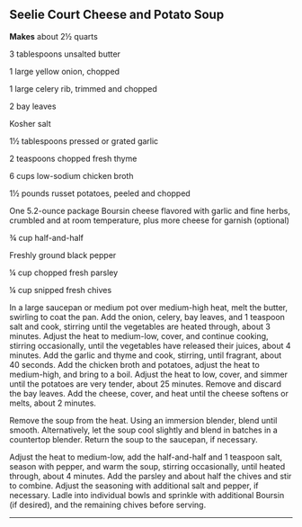 ﻿## Seelie Court Cheese and Potato Soup

**Makes** about 2½ quarts

3 tablespoons unsalted butter

1 large yellow onion, chopped

1 large celery rib, trimmed and chopped

2 bay leaves

Kosher salt

1½ tablespoons pressed or grated garlic

2 teaspoons chopped fresh thyme

6 cups low-sodium chicken broth

1½ pounds russet potatoes, peeled and chopped

One 5.2-ounce package Boursin cheese flavored with garlic and fine herbs, crumbled and at room temperature, plus more cheese for garnish (optional)

¾ cup half-and-half

Freshly ground black pepper

¼ cup chopped fresh parsley

¼ cup snipped fresh chives

In a large saucepan or medium pot over medium-high heat, melt the butter, swirling to coat the pan. Add the onion, celery, bay leaves, and 1 teaspoon salt and cook, stirring until the vegetables are heated through, about 3 minutes. Adjust the heat to medium-low, cover, and continue cooking, stirring occasionally, until the vegetables have released their juices, about 4 minutes. Add the garlic and thyme and cook, stirring, until fragrant, about 40 seconds. Add the chicken broth and potatoes, adjust the heat to medium-high, and bring to a boil. Adjust the heat to low, cover, and simmer until the potatoes are very tender, about 25 minutes. Remove and discard the bay leaves. Add the cheese, cover, and heat until the cheese softens or melts, about 2 minutes.

Remove the soup from the heat. Using an immersion blender, blend until smooth. Alternatively, let the soup cool slightly and blend in batches in a countertop blender. Return the soup to the saucepan, if necessary.

Adjust the heat to medium-low, add the half-and-half and 1 teaspoon salt, season with pepper, and warm the soup, stirring occasionally, until heated through, about 4 minutes. Add the parsley and about half the chives and stir to combine. Adjust the seasoning with additional salt and pepper, if necessary. Ladle into individual bowls and sprinkle with additional Boursin (if desired), and the remaining chives before serving.

---

